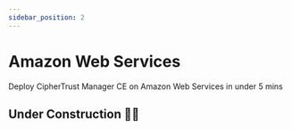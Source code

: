 ```yaml
---
sidebar_position: 2
---
```


# Amazon Web Services

Deploy CipherTrust Manager CE on Amazon Web Services in under 5 mins

## Under Construction 👷🚧